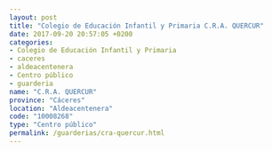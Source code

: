 ```yaml
---
layout: post
title: "Colegio de Educación Infantil y Primaria C.R.A. QUERCUR"
date: 2017-09-20 20:57:05 +0200
categories:
- Colegio de Educación Infantil y Primaria
- caceres
- aldeacentenera
- Centro público
- guarderia
name: "C.R.A. QUERCUR"
province: "Cáceres"
location: "Aldeacentenera"
code: "10008268"
type: "Centro público"
permalink: /guarderias/cra-quercur.html
---
```

